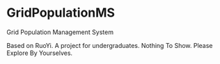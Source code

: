 # GridPopulationMS
Grid Population Management System

Based on RuoYi.
A project for undergraduates.
Nothing To Show.
Please Explore By Yourselves.
